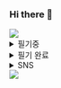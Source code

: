 ### Hi there 👋
<img src="https://capsule-render.vercel.app/api?type=waving&color=CCEEFF&height=150&section=header&text=&fontSize=20" />


<details>
<summary>
  필기중
</summary>
   <img src="https://img.shields.io/badge/JAVA-000000?style=flat-square"/></a>
</details>

<details>
<summary>
  필기 완료
</summary>
   -
</details>

<details>
<summary>
  SNS
</summary>
   <a href="https://www.instagram.com/jun_may_6?igsh=MWV5YWZxeTZtemt4OA=="><img src="https://img.shields.io/badge/Instagram-FFFFFF?style=flat-square&logo=Instagram&logoColor=000000"/></a>
</details>
<img src="https://capsule-render.vercel.app/api?type=waving&color=CCEEFF&height=150&section=footer&text=&fontSize=10" />
